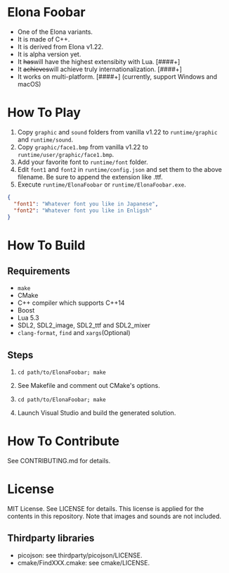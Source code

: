 # Elona Foobar

* One of the Elona variants.
* It is made of C++.
* It is derived from Elona v1.22.
* It is alpha version yet.
* It ~~has~~will have the highest extensibity with Lua. [####+]
* It ~~achieves~~will achieve truly internationalization. [####+]
* It works on multi-platform. [####+] (currently, support Windows and macOS)



# How To Play

1. Copy `graphic` and `sound` folders from vanilla v1.22 to `runtime/graphic` and `runtime/sound`.
1. Copy `graphic/face1.bmp` from vanilla v1.22 to `runtime/user/graphic/face1.bmp`.
1. Add your favorite font to `runtime/font` folder.
1. Edit `font1` and `font2` in `runtime/config.json` and set them to the above filename. Be sure to append the extension like .ttf.
1. Execute `runtime/ElonaFoobar` or `runtime/ElonaFoobar.exe`.


```json
{
  "font1": "Whatever font you like in Japanese",
  "font2": "Whatever font you like in Enligsh"
}
```



# How To Build

## Requirements

* `make`
* CMake
* C++ compiler which supports C++14
* Boost
* Lua 5.3
* SDL2, SDL2_image, SDL2_ttf and SDL2_mixer
* `clang-format`, `find` and `xargs`(Optional)


## Steps

1. `cd path/to/ElonaFoobar; make`


1. See Makefile and comment out CMake's options.
1. `cd path/to/ElonaFoobar; make`
1. Launch Visual Studio and build the generated solution.



# How To Contribute

See CONTRIBUTING.md for details.



# License

MIT License. See LICENSE for details. This license is applied for the
contents in this repository. Note that images and sounds are not included.

## Thirdparty libraries

* picojson: see thirdparty/picojson/LICENSE.
* cmake/FindXXX.cmake: see cmake/LICENSE.
